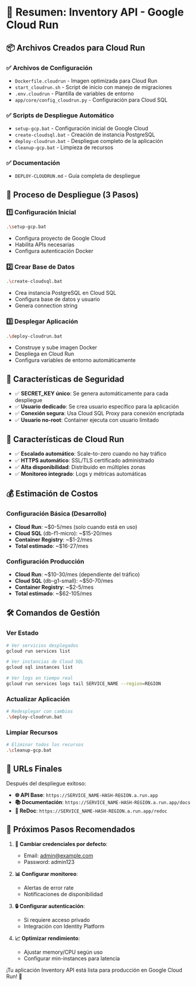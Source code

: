 # 🚀 Resumen: Inventory API - Google Cloud Run

## 📦 Archivos Creados para Cloud Run

### ✅ Archivos de Configuración
- `Dockerfile.cloudrun` - Imagen optimizada para Cloud Run
- `start_cloudrun.sh` - Script de inicio con manejo de migraciones
- `.env.cloudrun` - Plantilla de variables de entorno
- `app/core/config_cloudrun.py` - Configuración para Cloud SQL

### ✅ Scripts de Despliegue Automático
- `setup-gcp.bat` - Configuración inicial de Google Cloud
- `create-cloudsql.bat` - Creación de instancia PostgreSQL
- `deploy-cloudrun.bat` - Despliegue completo de la aplicación
- `cleanup-gcp.bat` - Limpieza de recursos

### ✅ Documentación
- `DEPLOY-CLOUDRUN.md` - Guía completa de despliegue

## 🎯 Proceso de Despliegue (3 Pasos)

### 1️⃣ Configuración Inicial
```bash
.\setup-gcp.bat
```
- Configura proyecto de Google Cloud
- Habilita APIs necesarias
- Configura autenticación Docker

### 2️⃣ Crear Base de Datos
```bash
.\create-cloudsql.bat
```
- Crea instancia PostgreSQL en Cloud SQL
- Configura base de datos y usuario
- Genera connection string

### 3️⃣ Desplegar Aplicación
```bash
.\deploy-cloudrun.bat
```
- Construye y sube imagen Docker
- Despliega en Cloud Run
- Configura variables de entorno automáticamente

## 🔐 Características de Seguridad

- ✅ **SECRET_KEY único**: Se genera automáticamente para cada despliegue
- ✅ **Usuario dedicado**: Se crea usuario específico para la aplicación
- ✅ **Conexión segura**: Usa Cloud SQL Proxy para conexión encriptada
- ✅ **Usuario no-root**: Container ejecuta con usuario limitado

## 🌟 Características de Cloud Run

- ✅ **Escalado automático**: Scale-to-zero cuando no hay tráfico
- ✅ **HTTPS automático**: SSL/TLS certificado administrado
- ✅ **Alta disponibilidad**: Distribuido en múltiples zonas
- ✅ **Monitoreo integrado**: Logs y métricas automáticas

## 💰 Estimación de Costos

### Configuración Básica (Desarrollo)
- **Cloud Run**: ~$0-5/mes (solo cuando está en uso)
- **Cloud SQL** (db-f1-micro): ~$15-20/mes
- **Container Registry**: ~$1-2/mes
- **Total estimado**: ~$16-27/mes

### Configuración Producción
- **Cloud Run**: ~$10-30/mes (dependiente del tráfico)
- **Cloud SQL** (db-g1-small): ~$50-70/mes
- **Container Registry**: ~$2-5/mes
- **Total estimado**: ~$62-105/mes

## 🛠️ Comandos de Gestión

### Ver Estado
```bash
# Ver servicios desplegados
gcloud run services list

# Ver instancias de Cloud SQL
gcloud sql instances list

# Ver logs en tiempo real
gcloud run services logs tail SERVICE_NAME --region=REGION
```

### Actualizar Aplicación
```bash
# Redesplegar con cambios
.\deploy-cloudrun.bat
```

### Limpiar Recursos
```bash
# Eliminar todos los recursos
.\cleanup-gcp.bat
```

## 🔗 URLs Finales

Después del despliegue exitoso:

- **🌐 API Base**: `https://SERVICE_NAME-HASH-REGION.a.run.app`
- **📚 Documentación**: `https://SERVICE_NAME-HASH-REGION.a.run.app/docs`
- **🔐 ReDoc**: `https://SERVICE_NAME-HASH-REGION.a.run.app/redoc`

## 🚨 Próximos Pasos Recomendados

1. **🔐 Cambiar credenciales por defecto**:
   - Email: admin@example.com
   - Password: admin123

2. **📊 Configurar monitoreo**:
   - Alertas de error rate
   - Notificaciones de disponibilidad

3. **🔒 Configurar autenticación**:
   - Si requiere acceso privado
   - Integración con Identity Platform

4. **📈 Optimizar rendimiento**:
   - Ajustar memory/CPU según uso
   - Configurar min-instances para latencia

¡Tu aplicación Inventory API está lista para producción en Google Cloud Run! 🎉